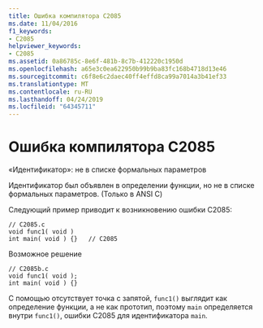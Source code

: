 ```yaml
---
title: Ошибка компилятора C2085
ms.date: 11/04/2016
f1_keywords:
- C2085
helpviewer_keywords:
- C2085
ms.assetid: 0a86785c-8e6f-481b-8c7b-412220c1950d
ms.openlocfilehash: a65e3c0ea622950b99b9ba83fc168b4718d13e46
ms.sourcegitcommit: c6f8e6c2daec40ff4effd8ca99a7014a3b41ef33
ms.translationtype: MT
ms.contentlocale: ru-RU
ms.lasthandoff: 04/24/2019
ms.locfileid: "64345711"
---
```

# <a name="compiler-error-c2085"></a>Ошибка компилятора C2085

«Идентификатор»: не в списке формальных параметров

Идентификатор был объявлен в определении функции, но не в списке формальных параметров. (Только в ANSI C)

Следующий пример приводит к возникновению ошибки C2085:

```
// C2085.c
void func1( void )
int main( void ) {}   // C2085
```

Возможное решение

```
// C2085b.c
void func1( void );
int main( void ) {}
```

С помощью отсутствует точка с запятой, `func1()` выглядит как определение функции, а не как прототип, поэтому `main` определяется внутри `func1()`, ошибки C2085 для идентификатора `main`.